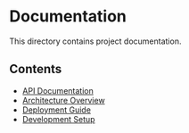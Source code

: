 # Documentation

This directory contains project documentation.

## Contents

- [API Documentation](./api.md)
- [Architecture Overview](./architecture.md)
- [Deployment Guide](./deployment.md)
- [Development Setup](./development.md)